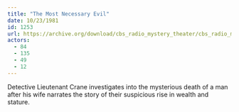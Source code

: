 ```yaml
---
title: "The Most Necessary Evil"
date: 10/23/1981
id: 1253
url: https://archive.org/download/cbs_radio_mystery_theater/cbs_radio_mystery_theater-1251-1300.zip/cbs_radio_mystery_theater-1251-1300%2Fcbsrmt_1253_the_most_necessary_evil.mp3
actors:
  - 84
  - 135
  - 49
  - 12
---
```

Detective Lieutenant Crane investigates into the mysterious death of a man after his wife narrates the story of their suspicious rise in wealth and stature.